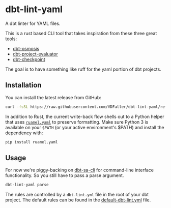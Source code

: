 # dbt-lint-yaml
A dbt linter for YAML files.

This is a rust based CLI tool that takes inspiration from these three great tools:
* [dbt-osmosis](https://github.com/z3z1ma/dbt-osmosis)
* [dbt-project-evaluator](https://github.com/dbt-labs/dbt-project-evaluator)
* [dbt-checkpoint](https://github.com/dbt-checkpoint/dbt-checkpoint)

The goal is to have something like ruff for the yaml portion of dbt projects.  


## Installation
You can install the latest release from GitHub:

``` bash
curl -fsSL https://raw.githubusercontent.com/VDFaller/dbt-lint-yaml/refs/heads/main/install.sh | sh -s -- --update
```

In addition to Rust, the current write-back flow shells out to a Python helper that
uses [`ruamel.yaml`](https://pypi.org/project/ruamel.yaml/) to preserve formatting.
Make sure Python 3 is available on your `$PATH` (or your active environment's $PATH) and install the dependency with:

```bash
pip install ruamel.yaml
```

## Usage
For now we're piggy-backing on [dbt-sa-cli](https://github.com/dbt-labs/dbt-sa-cli) for command-line interface functionality. So you still have to pass a parse argument.

``` bash
dbt-lint-yaml parse
```

The rules are controlled by a `dbt-lint.yml` file in the root of your dbt project. 
The default rules can be found in the [default-dbt-lint.yml](./default-dbt-lint.toml) file.
